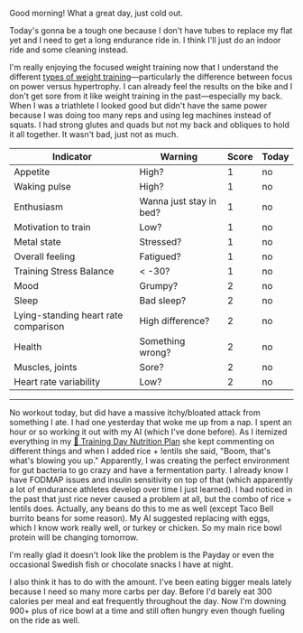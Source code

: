 Good morning! What a great day, just cold out.

Today's gonna be a tough one because I don't have tubes to replace my flat yet and I need to get a long endurance ride in. I think I'll just do an indoor ride and some cleaning instead.

I'm really enjoying the focused weight training now that I understand the different [types of weight training](../Fitness/Types%20of%20weight%20training.md)—particularly the difference between focus on power versus hypertrophy. I can already feel the results on the bike and I don't get sore from it like weight training in the past—especially my back. When I was a triathlete I looked good but didn't have the same power because I was doing too many reps and using leg machines instead of squats. I had strong glutes and quads but not my back and obliques to hold it all together. It wasn't bad, just not as much.

| Indicator                            | Warning                 | Score | Today |
| ------------------------------------ | ----------------------- | ----- | ----- |
| Appetite                             | High?                   | 1     | no    |
| Waking pulse                         | High?                   | 1     | no    |
| Enthusiasm                           | Wanna just stay in bed? | 1     | no    |
| Motivation to train                  | Low?                    | 1     | no    |
| Metal state                          | Stressed?               | 1     | no    |
| Overall feeling                      | Fatigued?               | 1     | no    |
| Training Stress Balance              | < -30?                  | 1     | no    |
| Mood                                 | Grumpy?                 | 2     | no    |
| Sleep                                | Bad sleep?              | 2     | no    |
| Lying-standing heart rate comparison | High difference?        | 2     | no    |
| Health                               | Something wrong?        | 2     | no    |
| Muscles, joints                      | Sore?                   | 2     | no    |
| Heart rate variability               | Low?                    | 2     | no    |

----

No workout today, but did have a massive itchy/bloated attack from something I ate. I had one yesterday that woke me up from a nap. I spent an hour or so working it out with my AI (which I've done before). As I itemized everything in my [🥗 Training Day Nutrition Plan](../Fitness/🥗%20Training%20Day%20Nutrition%20Plan.md) she kept commenting on different things and when I added rice + lentils she said, "Boom, that's what's blowing you up." Apparently, I was creating the perfect environment for gut bacteria to go crazy and have a fermentation party. I already know I have FODMAP issues and insulin sensitivity on top of that (which apparently a lot of endurance athletes develop over time I just learned). I had noticed in the past that just rice never caused a problem at all, but the combo of rice + lentils does. Actually, any beans do this to me as well (except Taco Bell burrito beans for some reason). My AI suggested replacing with eggs, which I know work really well, or turkey or chicken. So my main rice bowl protein will be changing tomorrow.

I'm really glad it doesn't look like the problem is the Payday or even the occasional Swedish fish or chocolate snacks I have at night.

I also think it has to do with the amount. I've been eating bigger meals lately because I need so many more carbs per day. Before I'd barely eat 300 calories per meal and eat frequently throughout the day. Now I'm downing 900+ plus of rice bowl at a time and still often hungry even though fueling on the ride as well.